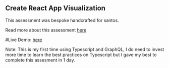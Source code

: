 ## Create React App Visualization

This assessment was bespoke handcrafted for santos.

Read more about this assessment [here](https://react.eogresources.com)

#Live Demo: [here](https://rhuansantos.github.io/eog-react-assessment/)

Note: This is my first time using Typescript and GraphQL, I do need to invest more time to learn the best practices on Typescript but I gave my best to complete this assesment in 1 day.
